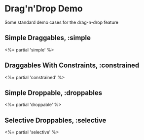 # Drag'n'Drop Demo

Some standard demo cases for the drag-n-drop feature

## Simple Draggables, :simple
<%= partial 'simple' %>

## Draggables With Constraints, :constrained
<%= partial 'constrained' %>


## Simple Droppable, :droppables
<%= partial 'droppable' %>

## Selective Droppables, :selective
<%= partial 'selective' %>
